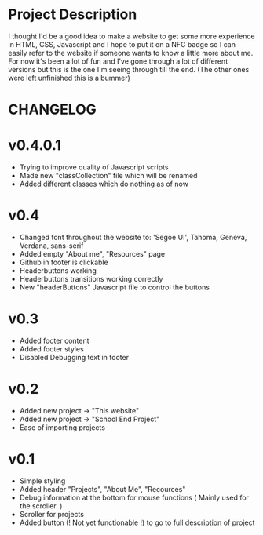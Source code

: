 # Project Description
I thought I'd be a good idea to make a website to get some more experience in HTML, CSS, Javascript and I hope
to put it on a NFC badge so I can easily refer to the website if someone wants to know a little more about me.
For now it's been a lot of fun and I've gone through a lot of different versions but this is the one I'm seeing
through till the end. (The other ones were left unfinished this is a bummer)
# CHANGELOG
# v0.4.0.1
- Trying to improve quality of Javascript scripts
- Made new "classCollection" file which will be renamed
- Added different classes which do nothing as of now
# v0.4
- Changed font throughout the website to: 'Segoe UI', Tahoma, Geneva, Verdana, sans-serif
- Added empty "About me", "Resources" page
- Github in footer is clickable
- Headerbuttons working
- Headerbuttons transitions working correctly
- New "headerButtons" Javascript file to control the buttons
# v0.3
- Added footer content
- Added footer styles
- Disabled Debugging text in footer
# v0.2
- Added new project -> "This website"
- Added new project -> "School End Project"
- Ease of importing projects
# v0.1
- Simple styling
- Added header "Projects", "About Me", "Recources"
- Debug information at the bottom for mouse functions ( Mainly used for the scroller. )
- Scroller for projects
- Added button (! Not yet functionable !) to go to full description of project

